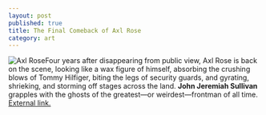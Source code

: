 ```yaml
---
layout: post
published: true
title: The Final Comeback of Axl Rose
category: art
---
```


![Axl Rose](http://sethmnookin.com/wp-content/uploads/2013/08/Screen-Shot-2013-08-16-at-3.29.06-PM.png)Four years after disappearing from public view, Axl Rose is back on the scene, looking like a wax figure of himself, absorbing the crushing blows of Tommy Hilfiger, biting the legs of security guards, and gyrating, shrieking, and storming off stages across the land. **John Jeremiah Sullivan** grapples with the ghosts of the greatest—or weirdest—frontman of all time. [External link.](http://www.gq.com/entertainment/celebrities/200609/final-comeback-axl-rose?printable=true)